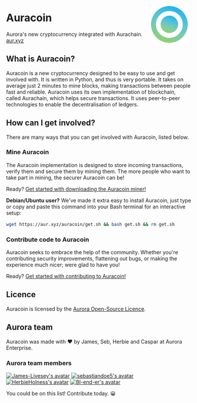 [<img src="docs/logo.png" height="100" align="right" style="float: right; margin: 10px;">](https://aur.xyz)

# Auracoin
Aurora's new cryptocurrency integrated with Aurachain. [aur.xyz](https://aur.xyz)

## What is Auracoin?
Auracoin is a new cryptocurrency designed to be easy to use and get involved
with. It is written in Python, and thus is very portable. It takes on average
just 2 minutes to mine blocks, making transactions between people fast and
reliable. Auracoin uses its own implementation of blockchain, called Aurachain,
which helps secure transactions. It uses peer-to-peer technologies to enable the
decentralisation of ledgers.

## How can I get involved?
There are many ways that you can get involved with Auracoin, listed below.

### Mine Auracoin
The Auracoin implementation is designed to store incoming transactions, verify
them and secure them by mining them. The more people who want to take part in
mining, the securer Auracoin can be!

Ready? [Get started with downloading the Auracoin miner!](docs/download.md)

**Debian/Ubuntu user?** We've made it extra easy to install Auracoin, just type or
copy and paste this command into your Bash terminal for an interactive setup:

```bash
wget https://aur.xyz/auracoin/get.sh && bash get.sh && rm get.sh
```

### Contribute code to Auracoin
Auracoin seeks to embrace the help of the community. Whether you're contributing
security improvements, flattening out bugs, or making the experience much nicer;
were glad to have you!

Ready? [Get started with contributing to Auracoin!](docs/contribute.md)

## Licence
Auracoin is licensed by the [Aurora Open-Source Licence](LICENCE.md).

## Aurora team
Auracoin was made with ❤ by James, Seb, Herbie and Caspar at Aurora Enterprise.

### Aurora team members
[![James-Livesey's avatar](https://avatars1.githubusercontent.com/u/42580341?s=64&v=4)](https://github.com/James-Livesey)
[![sebastiandoe5's avatar](https://avatars0.githubusercontent.com/u/39373619?s=64&v=4)](https://github.com/sebastiandoe5)
[<img src="https://avatars2.githubusercontent.com/u/48385702?s=64&v=4" height="64" alt="HerbieHolness's avatar" />](https://github.com/HerbieHolness)
[![Bl-end-er's avatar](https://avatars1.githubusercontent.com/u/44194866?s=64&v=4)](https://github.com/Bl-end-er)

You could be on this list! Contribute today. 😀